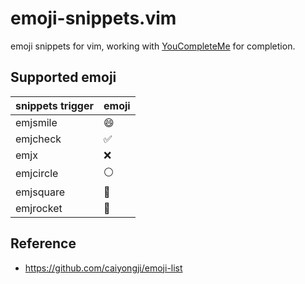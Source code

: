 # emoji-snippets.vim

emoji snippets for vim, working with [YouCompleteMe](https://github.com/ycm-core/YouCompleteMe) for completion.

## Supported emoji

| snippets trigger | emoji |
| :--------------- | :---- |
| emjsmile         | 😄    |
| emjcheck         | ✅    |
| emjx             | ❌    |
| emjcircle        | ⚪️   |
| emjsquare        | 🔲    |
| emjrocket        | 🚀    |

## Reference

-   https://github.com/caiyongji/emoji-list
